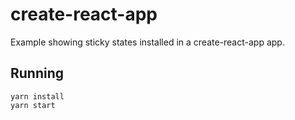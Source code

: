 # create-react-app

Example showing sticky states installed in a create-react-app app.

## Running

```
yarn install
yarn start
```
